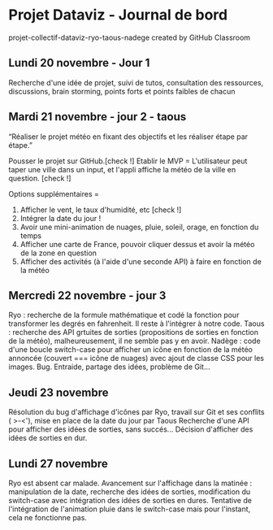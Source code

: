 # Projet Dataviz - Journal de bord
projet-collectif-dataviz-ryo-taous-nadege created by GitHub Classroom

## Lundi 20 novembre - Jour 1
Recherche d'une idée de projet, suivi de tutos, consultation des ressources, discussions, brain storming, points forts et points faibles de chacun

## Mardi 21 novembre - jour 2 - taous
“Réaliser le projet météo en fixant des objectifs et les réaliser étape par étape.”

Pousser le projet sur GitHub.[check !]
Etablir le MVP = L'utilisateur peut taper une ville dans un input, et l'appli affiche la météo de la ville en question. [check !]

Options supplémentaires = 
1) Afficher le vent, le taux d'humidité, etc [check !]
2) Intégrer la date du jour !
3) Avoir une mini-animation de nuages, pluie, soleil, orage, en fonction du temps
4) Afficher une carte de France, pouvoir cliquer dessus et avoir la météo de la zone en question
5) Afficher des activités (à l'aide d'une seconde API) à faire en fonction de la météo

## Mercredi 22 novembre - jour 3
Ryo : recherche de la formule mathématique et codé la fonction pour transformer les degrés en fahrenheit. Il reste à l'intégrer à notre code.
Taous : recherche des API grtuites de sorties (propositions de sorties en fonction de la météo), malheureusement, il ne semble pas y en avoir.
Nadège : code d'une boucle switch-case pour afficher un icône en fonction de la météo annoncée (couvert === icône de nuages) avec ajout de classe CSS pour les images. Bug.
Entraide, partage des idées, problème de Git...

## Jeudi 23 novembre 
Résolution du bug d'affichage d'icônes par Ryo, travail sur Git et ses conflits ( >-<'), mise en place de la date du jour par Taous
Recherche d'une API pour afficher des idées de sorties, sans succés... Décision d'afficher des idées de sorties en dur.

## Lundi 27 novembre
Ryo est absent car malade. Avancement sur l'affichage dans la matinée : manipulation de la date, recherche des idées de sorties, modification du switch-case avec intégration des idées de sorties en dures.
Tentative de l'intégration de l'animation pluie dans le switch-case mais pour l'instant, cela ne fonctionne pas.
